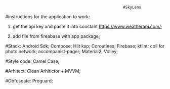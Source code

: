                                                         #SkyLens

#instructions for the application to work:
1) get the api key and paste it into constant https://www.weatherapi.com/;

2) add file from fireabase with app package;



#Stack:
    Android Sdk;
    Compose;
    Hilt ksp;
    Coroutines;
    Firebase;
    ktlint;
    coil for photo network;
    accompanist-pager;
    Material2;
    Volley;

#Style code:
    Camel Case;

#Arhitect:
    Clean Arhitictor + MVVM;
    
#Obfuscate:
    Proguard;

